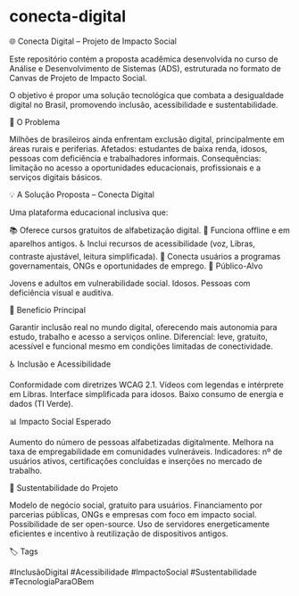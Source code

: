 # conecta-digital

🌐 Conecta Digital – Projeto de Impacto Social

Este repositório contém a proposta acadêmica desenvolvida no curso de Análise e Desenvolvimento de Sistemas (ADS), estruturada no formato de Canvas de Projeto de Impacto Social.

O objetivo é propor uma solução tecnológica que combata a desigualdade digital no Brasil, promovendo inclusão, acessibilidade e sustentabilidade.

📌 O Problema

Milhões de brasileiros ainda enfrentam exclusão digital, principalmente em áreas rurais e periferias.
Afetados: estudantes de baixa renda, idosos, pessoas com deficiência e trabalhadores informais.
Consequências: limitação no acesso a oportunidades educacionais, profissionais e a serviços digitais básicos.

💡 A Solução Proposta – Conecta Digital

Uma plataforma educacional inclusiva que:

📚 Oferece cursos gratuitos de alfabetização digital.
📱 Funciona offline e em aparelhos antigos.
♿ Inclui recursos de acessibilidade (voz, Libras, contraste ajustável, leitura simplificada).
🔗 Conecta usuários a programas governamentais, ONGs e oportunidades de emprego.
🎯 Público-Alvo

Jovens e adultos em vulnerabilidade social.
Idosos.
Pessoas com deficiência visual e auditiva.

🚀 Benefício Principal

Garantir inclusão real no mundo digital, oferecendo mais autonomia para estudo, trabalho e acesso a serviços online.
Diferencial: leve, gratuito, acessível e funcional mesmo em condições limitadas de conectividade.

♿ Inclusão e Acessibilidade

Conformidade com diretrizes WCAG 2.1.
Vídeos com legendas e intérprete em Libras.
Interface simplificada para idosos.
Baixo consumo de energia e dados (TI Verde).

📊 Impacto Social Esperado

Aumento do número de pessoas alfabetizadas digitalmente.
Melhora na taxa de empregabilidade em comunidades vulneráveis.
Indicadores: nº de usuários ativos, certificações concluídas e inserções no mercado de trabalho.

🌱 Sustentabilidade do Projeto

Modelo de negócio social, gratuito para usuários.
Financiamento por parcerias públicas, ONGs e empresas com foco em impacto social.
Possibilidade de ser open-source.
Uso de servidores energeticamente eficientes e incentivo à reutilização de dispositivos antigos.

🏷️ Tags

#InclusãoDigital #Acessibilidade #ImpactoSocial #Sustentabilidade #TecnologiaParaOBem
